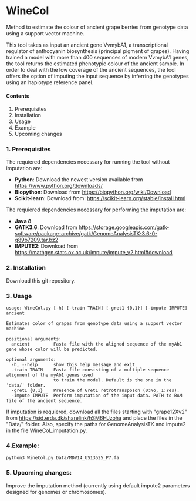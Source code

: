 # WineCol

Method to estimate the colour of ancient grape berries from genotype data using a support vector machine. 

This tool takes as input an ancient gene VvmybA1, a transcriptional regulator of anthocyanin biosynthesis (principal pigment of grapes). Having trained a model with more than 400 sequences of modern VvmybA1 genes, the tool returns the estimated phenotypic colour of the ancient sample. In order to deal with the low coverage of the ancient sequences, the tool offers the option of imputing the input sequence by inferring the genotypes using an haplotype reference panel. 

#### Contents
1. Prerequisites
2. Installation
3. Usage    
4. Example
5. Upcoming changes

### 1. Prerequisites

The requiered dependencies necessary for running the tool without imputation are:
- **Python**: Download the newest version available from https://www.python.org/downloads/
- **Biopython**: Download from https://biopython.org/wiki/Download
- **Scikit-learn**: Download from: https://scikit-learn.org/stable/install.html

The requiered dependencies necessary for performing the imputation are:
- **Java 8**
- **GATK3.6**: Download from https://storage.googleapis.com/gatk-software/package-archive/gatk/GenomeAnalysisTK-3.6-0-g89b7209.tar.bz2
- **IMPUTE2**: Download from https://mathgen.stats.ox.ac.uk/impute/impute_v2.html#download

### 2. Installation

Download this git repository.

### 3. Usage

```
usage: WineCol.py [-h] [-train TRAIN] [-gret1 {0,1}] [-impute IMPUTE] ancient

Estimates color of grapes from genotype data using a support vector machine

positional arguments:
  ancient         Fasta file with the aligned sequence of the myAb1 gene whose color will be predicted.

optional arguments:
  -h, --help      show this help message and exit
  -train TRAIN    Fasta file consisting of a multiple sequence alignment of the myAb1 genes used 
                  to train the model. Default is the one in the 'data/' folder.
  -gret1 {0,1}    Presence of Gret1 retrotransposon (0:No, 1:Yes).
  -impute IMPUTE  Perform imputation of the input data. PATH to BAM file of the ancient sequence.
  ```
If imputation is requiered, download all the files starting with "grape12Xv2" from https://sid.erda.dk/sharelink/hSM6HJzoha and place the files in the "Data/" folder. Also, specify the paths for GenomeAnalysisTK and impute2 in the file WineCol_imputation.py.

### 4.Example:

```
python3 WineCol.py Data/MDV14_US13525_P7.fa
``` 
### 5. Upcoming changes:

Improve the imputation method (currently using default impute2 parameters designed for genomes or chromosomes).
